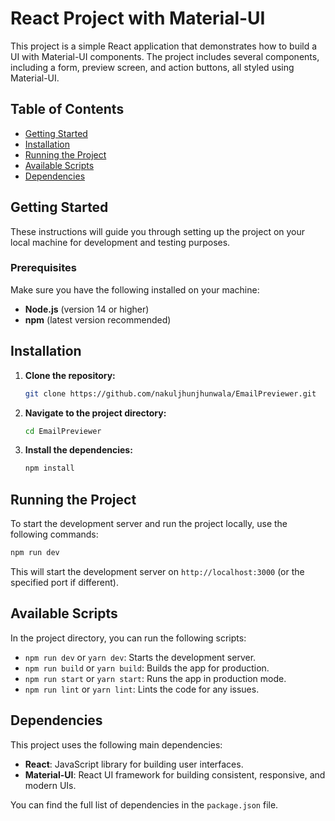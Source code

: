 # React Project with Material-UI

This project is a simple React application that demonstrates how to build a UI with Material-UI components. The project includes several components, including a form, preview screen, and action buttons, all styled using Material-UI.

## Table of Contents

- [Getting Started](#getting-started)
- [Installation](#installation)
- [Running the Project](#running-the-project)
- [Available Scripts](#available-scripts)
- [Dependencies](#dependencies)

## Getting Started

These instructions will guide you through setting up the project on your local machine for development and testing purposes.

### Prerequisites

Make sure you have the following installed on your machine:

- **Node.js** (version 14 or higher)
- **npm** (latest version recommended)

## Installation

1. **Clone the repository:**

   ```bash
   git clone https://github.com/nakuljhunjhunwala/EmailPreviewer.git
   ```

2. **Navigate to the project directory:**

   ```bash
   cd EmailPreviewer
   ```

3. **Install the dependencies:**

   ```bash
   npm install
   ```

## Running the Project

To start the development server and run the project locally, use the following commands:

  ```bash
  npm run dev
  ```

This will start the development server on `http://localhost:3000` (or the specified port if different).

## Available Scripts

In the project directory, you can run the following scripts:

- `npm run dev` or `yarn dev`: Starts the development server.
- `npm run build` or `yarn build`: Builds the app for production.
- `npm run start` or `yarn start`: Runs the app in production mode.
- `npm run lint` or `yarn lint`: Lints the code for any issues.

## Dependencies

This project uses the following main dependencies:

- **React**: JavaScript library for building user interfaces.
- **Material-UI**: React UI framework for building consistent, responsive, and modern UIs.

You can find the full list of dependencies in the `package.json` file.
